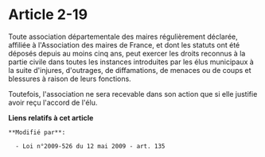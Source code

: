 # Article 2-19

Toute association départementale des maires régulièrement déclarée, affiliée à l'Association des maires de France, et dont
les statuts ont été déposés depuis au moins cinq ans, peut exercer les droits reconnus à la partie civile dans toutes les
instances introduites par les élus municipaux à la suite d'injures,   d'outrages, de diffamations, de menaces ou de coups et
blessures à raison de leurs fonctions. 

Toutefois, l'association ne sera recevable dans son action que si elle justifie avoir reçu l'accord de l'élu.

**Liens relatifs à cet article**

	**Modifié par**:

	  - Loi n°2009-526 du 12 mai 2009 - art. 135
